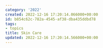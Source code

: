 ```yaml
---
category: '2022'
created: 2022-12-16 17:20:14.066000+00:00
id: b854c62c-782a-4545-af38-dba435ddbd78
tags:
- topics
title: Skin Care
updated: 2022-12-16 17:20:14.566000+00:00
---
```

   
